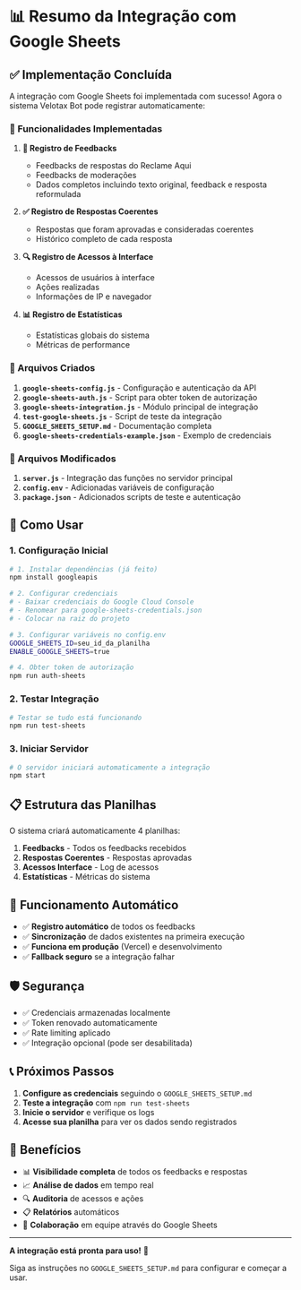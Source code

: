 # 📊 Resumo da Integração com Google Sheets

## ✅ Implementação Concluída

A integração com Google Sheets foi implementada com sucesso! Agora o sistema Velotax Bot pode registrar automaticamente:

### 🎯 Funcionalidades Implementadas

1. **📝 Registro de Feedbacks**
   - Feedbacks de respostas do Reclame Aqui
   - Feedbacks de moderações
   - Dados completos incluindo texto original, feedback e resposta reformulada

2. **✅ Registro de Respostas Coerentes**
   - Respostas que foram aprovadas e consideradas coerentes
   - Histórico completo de cada resposta

3. **🔍 Registro de Acessos à Interface**
   - Acessos de usuários à interface
   - Ações realizadas
   - Informações de IP e navegador

4. **📊 Registro de Estatísticas**
   - Estatísticas globais do sistema
   - Métricas de performance

### 📁 Arquivos Criados

1. **`google-sheets-config.js`** - Configuração e autenticação da API
2. **`google-sheets-auth.js`** - Script para obter token de autorização
3. **`google-sheets-integration.js`** - Módulo principal de integração
4. **`test-google-sheets.js`** - Script de teste da integração
5. **`GOOGLE_SHEETS_SETUP.md`** - Documentação completa
6. **`google-sheets-credentials-example.json`** - Exemplo de credenciais

### 🔧 Arquivos Modificados

1. **`server.js`** - Integração das funções no servidor principal
2. **`config.env`** - Adicionadas variáveis de configuração
3. **`package.json`** - Adicionados scripts de teste e autenticação

## 🚀 Como Usar

### 1. Configuração Inicial

```bash
# 1. Instalar dependências (já feito)
npm install googleapis

# 2. Configurar credenciais
# - Baixar credenciais do Google Cloud Console
# - Renomear para google-sheets-credentials.json
# - Colocar na raiz do projeto

# 3. Configurar variáveis no config.env
GOOGLE_SHEETS_ID=seu_id_da_planilha
ENABLE_GOOGLE_SHEETS=true

# 4. Obter token de autorização
npm run auth-sheets
```

### 2. Testar Integração

```bash
# Testar se tudo está funcionando
npm run test-sheets
```

### 3. Iniciar Servidor

```bash
# O servidor iniciará automaticamente a integração
npm start
```

## 📋 Estrutura das Planilhas

O sistema criará automaticamente 4 planilhas:

1. **Feedbacks** - Todos os feedbacks recebidos
2. **Respostas Coerentes** - Respostas aprovadas
3. **Acessos Interface** - Log de acessos
4. **Estatísticas** - Métricas do sistema

## 🔄 Funcionamento Automático

- ✅ **Registro automático** de todos os feedbacks
- ✅ **Sincronização** de dados existentes na primeira execução
- ✅ **Funciona em produção** (Vercel) e desenvolvimento
- ✅ **Fallback seguro** se a integração falhar

## 🛡️ Segurança

- ✅ Credenciais armazenadas localmente
- ✅ Token renovado automaticamente
- ✅ Rate limiting aplicado
- ✅ Integração opcional (pode ser desabilitada)

## 📞 Próximos Passos

1. **Configure as credenciais** seguindo o `GOOGLE_SHEETS_SETUP.md`
2. **Teste a integração** com `npm run test-sheets`
3. **Inicie o servidor** e verifique os logs
4. **Acesse sua planilha** para ver os dados sendo registrados

## 🎉 Benefícios

- 📊 **Visibilidade completa** de todos os feedbacks e respostas
- 📈 **Análise de dados** em tempo real
- 🔍 **Auditoria** de acessos e ações
- 📋 **Relatórios** automáticos
- 🤝 **Colaboração** em equipe através do Google Sheets

---

**A integração está pronta para uso!** 🚀

Siga as instruções no `GOOGLE_SHEETS_SETUP.md` para configurar e começar a usar.

